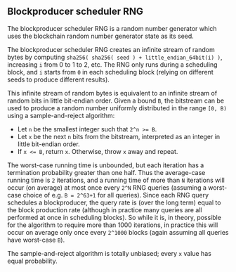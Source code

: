 ## Blockproducer scheduler RNG

The blockproducer scheduler RNG is a random number generator which uses the
blockchain random number generator state as its seed.

The blockproducer scheduler RNG creates an infinite stream of random bytes
by computing `sha256( sha256( seed ) + little_endian_64bit(i) )`, increasing
`i` from 0 to 1 to 2, etc. The RNG only runs during a scheduling block,
and `i` starts from `0` in each scheduling block (relying on different
seeds to produce different results).

This infinite stream of random bytes is equivalent to an infinite
stream of random bits in little bit-endian order. Given a bound `B`,
the bitstream can be used to produce a random number uniformly
distributed in the range `[0, B)` using a sample-and-reject algorithm:

- Let `n` be the smallest integer such that `2^n >= B`.
- Let `x` be the next `n` bits from the bitstream, interpreted as an integer in little bit-endian order.
- If `x <= B`, return `x`. Otherwise, throw `x` away and repeat.

The worst-case running time is unbounded, but each iteration has a
termination probability greater than one half. Thus the average-case
running time is `2` iterations, and a running time of more than `N`
iterations will occur (on average) at most once every `2^N`
RNG queries (assuming a worst-case choice of e.g. `B = 2^63+1` for all
queries). Since each RNG query schedules a blockproducer, the query rate
is (over the long term) equal to the block production rate (although
in practice many queries are all performed at once in scheduling
blocks). So while it is, in theory, possible for the algorithm to
require more than 1000 iterations, in practice this will occur on average
only once every `2^1000` blocks (again assuming all queries have
worst-case `B`).

The sample-and-reject algorithm is totally unbiased; every `x` value
has equal probability.
